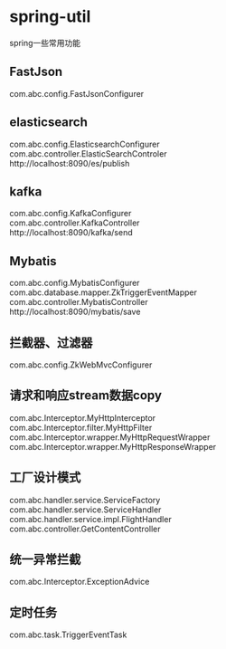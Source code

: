 # spring-util
spring一些常用功能


## FastJson
com.abc.config.FastJsonConfigurer


## elasticsearch
com.abc.config.ElasticsearchConfigurer  
com.abc.controller.ElasticSearchControler  
http://localhost:8090/es/publish


## kafka
com.abc.config.KafkaConfigurer  
com.abc.controller.KafkaController  
http://localhost:8090/kafka/send


## Mybatis
com.abc.config.MybatisConfigurer  
com.abc.database.mapper.ZkTriggerEventMapper  
com.abc.controller.MybatisController  
http://localhost:8090/mybatis/save


## 拦截器、过滤器
com.abc.config.ZkWebMvcConfigurer


## 请求和响应stream数据copy
com.abc.Interceptor.MyHttpInterceptor  
com.abc.Interceptor.filter.MyHttpFilter  
com.abc.Interceptor.wrapper.MyHttpRequestWrapper  
com.abc.Interceptor.wrapper.MyHttpResponseWrapper


## 工厂设计模式
com.abc.handler.service.ServiceFactory  
com.abc.handler.service.ServiceHandler  
com.abc.handler.service.impl.FlightHandler  
com.abc.controller.GetContentController


## 统一异常拦截
com.abc.Interceptor.ExceptionAdvice


## 定时任务
com.abc.task.TriggerEventTask
